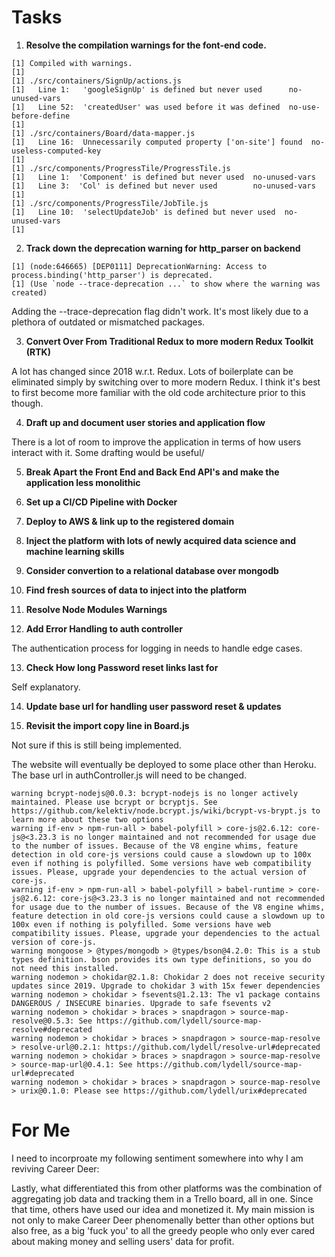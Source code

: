 # Tasks

1. **Resolve the compilation warnings for the font-end code.**

```
[1] Compiled with warnings.
[1] 
[1] ./src/containers/SignUp/actions.js
[1]   Line 1:   'googleSignUp' is defined but never used      no-unused-vars
[1]   Line 52:  'createdUser' was used before it was defined  no-use-before-define
[1] 
[1] ./src/containers/Board/data-mapper.js
[1]   Line 16:  Unnecessarily computed property ['on-site'] found  no-useless-computed-key
[1] 
[1] ./src/components/ProgressTile/ProgressTile.js
[1]   Line 1:  'Component' is defined but never used  no-unused-vars
[1]   Line 3:  'Col' is defined but never used        no-unused-vars
[1] 
[1] ./src/components/ProgressTile/JobTile.js
[1]   Line 10:  'selectUpdateJob' is defined but never used  no-unused-vars
[1] 
```

2. **Track down the deprecation warning for http_parser on backend**

```
[1] (node:646665) [DEP0111] DeprecationWarning: Access to process.binding('http_parser') is deprecated.
[1] (Use `node --trace-deprecation ...` to show where the warning was created)
```

Adding the --trace-deprecation flag didn't work. It's most likely due to a plethora of outdated or mismatched packages.

3. **Convert Over From Traditional Redux to more modern Redux Toolkit (RTK)**

A lot has changed since 2018 w.r.t. Redux. Lots of boilerplate can be eliminated simply by switching over to more modern Redux. I think
it's best to first become more familiar with the old code architecture prior to this though.

4. **Draft up and document user stories and application flow**

There is a lot of room to improve the application in terms of how users interact with it. Some drafting would be useful/

5. **Break Apart the Front End and Back End API's and make the application less monolithic**

6. **Set up a CI/CD Pipeline with Docker**

7. **Deploy to AWS & link up to the registered domain**

8. **Inject the platform with lots of newly acquired data science and machine learning skills**

9. **Consider convertion to a relational database over mongodb**

10. **Find fresh sources of data to inject into the platform**

11. **Resolve Node Modules Warnings**

12. **Add Error Handling to auth controller**

The authentication process for logging in needs to handle edge cases.

13. **Check How long Password reset links last for**

Self explanatory.

14. **Update base url for handling user password reset & updates**

15. **Revisit the import copy line in Board.js**

Not sure if this is still being implemented.

The website will eventually be deployed to some place other than Heroku. The base url in authController.js will need to be changed.

```
warning bcrypt-nodejs@0.0.3: bcrypt-nodejs is no longer actively maintained. Please use bcrypt or bcryptjs. See https://github.com/kelektiv/node.bcrypt.js/wiki/bcrypt-vs-brypt.js to learn more about these two options
warning if-env > npm-run-all > babel-polyfill > core-js@2.6.12: core-js@<3.23.3 is no longer maintained and not recommended for usage due to the number of issues. Because of the V8 engine whims, feature detection in old core-js versions could cause a slowdown up to 100x even if nothing is polyfilled. Some versions have web compatibility issues. Please, upgrade your dependencies to the actual version of core-js.
warning if-env > npm-run-all > babel-polyfill > babel-runtime > core-js@2.6.12: core-js@<3.23.3 is no longer maintained and not recommended for usage due to the number of issues. Because of the V8 engine whims, feature detection in old core-js versions could cause a slowdown up to 100x even if nothing is polyfilled. Some versions have web compatibility issues. Please, upgrade your dependencies to the actual version of core-js.
warning mongoose > @types/mongodb > @types/bson@4.2.0: This is a stub types definition. bson provides its own type definitions, so you do not need this installed.
warning nodemon > chokidar@2.1.8: Chokidar 2 does not receive security updates since 2019. Upgrade to chokidar 3 with 15x fewer dependencies
warning nodemon > chokidar > fsevents@1.2.13: The v1 package contains DANGEROUS / INSECURE binaries. Upgrade to safe fsevents v2
warning nodemon > chokidar > braces > snapdragon > source-map-resolve@0.5.3: See https://github.com/lydell/source-map-resolve#deprecated
warning nodemon > chokidar > braces > snapdragon > source-map-resolve > resolve-url@0.2.1: https://github.com/lydell/resolve-url#deprecated
warning nodemon > chokidar > braces > snapdragon > source-map-resolve > source-map-url@0.4.1: See https://github.com/lydell/source-map-url#deprecated
warning nodemon > chokidar > braces > snapdragon > source-map-resolve > urix@0.1.0: Please see https://github.com/lydell/urix#deprecated
```


# For Me

I need to incorproate my following sentiment somewhere into why I am reviving Career Deer:

Lastly, what differentiated this from other platforms was the combination of aggregating job data and tracking them in a Trello board, all in one. Since that time, others have used our idea and monetized it. My main mission is not only to make Career Deer phenomenally better than other options but also free, as a big 'fuck you' to all the greedy people who only ever cared about making money and selling users' data for profit.